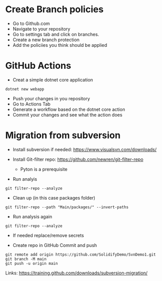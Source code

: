 # Create Branch policies

* Go to Github.com
* Navigate to your repository
* Go to settings tab and click on branches.
* Create a new branch protection
* Add the policiies you think should be applied


# GitHub Actions

* Creat a simple dotnet core application

```
dotnet new webapp
```
* Push your changes in you repository
* Go to Actions Tab
* Generate a workflow based on the dotnet core action
* Commit your changes and see what the action does


# Migration from subversion
* Install subversion if needed: https://www.visualsvn.com/downloads/
* Install Git-filter repo: https://github.com/newren/git-filter-repo
  * Pyton is a prerequisite

* Run analyis
```
git filter-repo --analyze
```

* Clean up (in this case packages folder)
```
git filter-repo --path "Main/packages/" --invert-paths
```
* Run analysis again
```
git filter-repo --analyze
```
 
* If needed replace/remove secrets

* Create repo in GitHub Commit and push
```
git remote add origin https://github.com/SolidifyDemo/SvnDemo1.git
git branch -M main
git push -u origin main
```
Links: https://training.github.com/downloads/subversion-migration/
